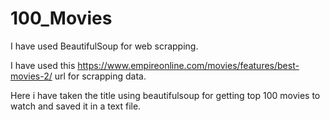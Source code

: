 # 100_Movies

I have used BeautifulSoup for web scrapping.

I have used this https://www.empireonline.com/movies/features/best-movies-2/ url for scrapping data.

Here i have taken the title using beautifulsoup for getting top 100 movies to watch and saved it in a text file.
